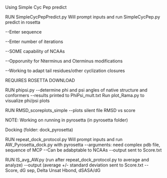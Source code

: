 Using Simple Cyc Pep predict

RUN SimpleCycPepPredict.py
Will prompt inputs and run SimpleCycPep.py predict in rosetta

--Enter sequence

--Enter number of iterations

--SOME capability of NCAAs

--Opporunity for Nterminus and Cterminus modifications

--Working to adapt tail residues/other cyclization closures

REQUIRES ROSETTA DOWNLOAD

RUN phipsi.py
--determine phi and psi angles of native structure and conformers
--results printed to PhiPsi_mult.txt
Run plot_Rama.py to visualize phi/psi plots

RUN RMSD_scoreplots_simple
--plots silent file RMSD vs score

NOTE:
Working on running in pyrosetta (in pyrosetta folder)

Docking (folder: dock_pyrosetta)

RUN repeat_dock_protocol.py
Will prompt inputs and run AW_Pyrosetta_dock.py with pyrosetta
--arguments: need complex pdb file, sequence of MCP
--Can be adabptable to NCAAs
--output sent to Score.txt

RUN IS_avg_AW.py (run after repeat_dock_protocol.py to average and analyze)
--output (average +/- standard deviation sent to Score.txt
-- Score, dG sep, Delta Unsat Hbond, dSASA/dG
